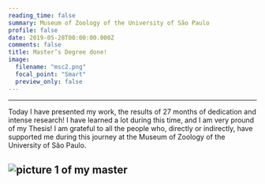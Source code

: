 ```yaml
--- 
reading_time: false
summary: Museum of Zoology of the University of São Paulo
profile: false
date: 2019-05-28T00:00:00.000Z
comments: false
title: Master’s Degree done!
image:
  filename: "msc2.png"
  focal_point: "Smart"
  preview_only: false 
---
```

---
Today I have presented my work, the results of 27 months of dedication and intense research! I have learned a lot during this time, and I am very pround of my Thesis! I am grateful to all the people who, directly or indirectly, have supported me during this journey at the Museum of Zoology of the University of São Paulo.

![picture 1 of my master](https://raw.githubusercontent.com/rosanafcunha/rosanafcunha/master/content/post/getting-started/msc2.png "Masters Degree")
---
